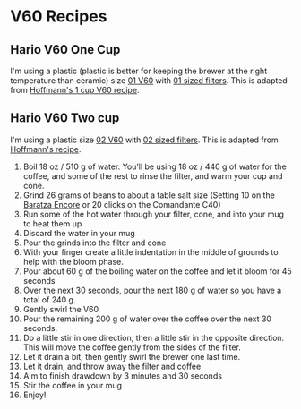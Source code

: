 # V60 Recipes

## Hario V60 One Cup

I'm using a plastic (plastic is better for keeping the brewer at the right temperature than ceramic) size [01 V60](https://www.amazon.com/Hario-Plastic-Coffee-Dripper-Clear/dp/B001HC9GIC?th=1\&linkCode=ll1\&tag=chrisltd-20\&linkId=b3db09c457ca13b25458475d0146fe52\&language=en\_US\&ref\_=as\_li\_ss\_tl) with [01 sized filters](https://www.amazon.com/Hario-V60-Coffee-Filters-White-Tabbed/dp/B001U7CVEA?dchild=1\&keywords=v60+filter+01\&qid=1616157948\&s=home-garden\&sr=1-2\&linkCode=ll1\&tag=chrisltd-20\&linkId=e6450ad07f5c07fd359ea98e55cef840\&language=en\_US\&ref\_=as\_li\_ss\_tl). This is adapted from [Hoffmann's 1 cup V60 recipe](https://www.youtube.com/watch?v=1oB1oDrDkHM).

## Hario V60 Two cup

I'm using a plastic size [02 V60](https://www.amazon.com/Hario-Plastic-Coffee-Dripper-White/dp/B002IR1O3A?crid=2MTISHBLQ4I4Q\&keywords=v60+02+plastic\&qid=1671465551\&s=home-garden\&sprefix=v60+02+plastic%2Cgarden%2C121\&sr=1-2\&linkCode=ll1\&tag=chrisltd-20\&linkId=22c1158fbcb1ece384e82447eaee4a7e\&language=en\_US\&ref\_=as\_li\_ss\_tl) with [02 sized filters](https://amzn.to/3jgAFUT). This is adapted from [Hoffmann's recipe](https://www.youtube.com/watch?v=AI4ynXzkSQo).&#x20;

1. Boil 18 oz / 510 g of water. You’ll be using 18 oz / 440 g of water for the coffee, and some of the rest to rinse the filter, and warm your cup and cone.
2. Grind 26 grams of beans to about a table salt size (Setting 10 on the [Baratza Encore](https://www.amazon.com/Baratza-Encore-Conical-Coffee-Grinder/dp/B007F183LK/ref=as\_li\_ss\_tl?ie=UTF8\&linkCode=ll1\&tag=chrisltd-20\&linkId=506f78ac8127812a94bcf7c9032f63cd\&language=en\_US) or 20 clicks on the Comandante C40)
3. Run some of the hot water through your filter, cone, and into your mug to heat them up
4. Discard the water in your mug
5. Pour the grinds into the filter and cone
6. With your finger create a little indentation in the middle of grounds to help with the bloom phase.
7. Pour about 60 g of the boiling water on the coffee and let it bloom for 45 seconds
8. Over the next 30 seconds, pour the next 180 g of water so you have a total of 240 g.
9. Gently swirl the V60
10. Pour the remaining 200 g of water over the coffee over the next 30 seconds.&#x20;
11. Do a little stir in one direction, then a little stir in the opposite direction. This will move the coffee gently from the sides of the filter.
12. Let it drain a bit, then gently swirl the brewer one last time.
13. Let it drain, and throw away the filter and coffee
14. Aim to finish drawdown by 3 minutes and 30 seconds
15. Stir the coffee in your mug
16. Enjoy!
